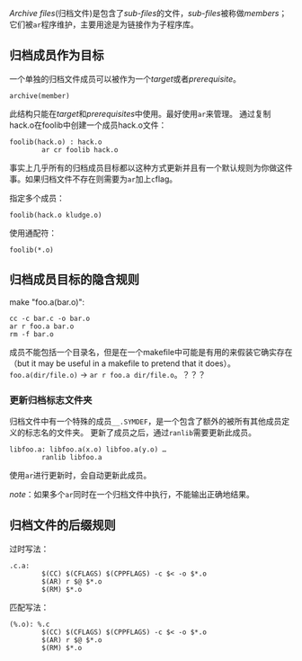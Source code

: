 *Archive files*(归档文件)是包含了*sub-files*的文件，*sub-files*被称做*members*；它们被`ar`程序维护，主要用途是为链接作为子程序库。

## 归档成员作为目标
一个单独的归档文件成员可以被作为一个*target*或者*prerequisite*。
```
archive(member)
```
此结构只能在*target*和*prerequisites*中使用。最好使用`ar`来管理。
通过复制hack.o在foolib中创建一个成员hack.o文件：
```
foolib(hack.o) : hack.o
        ar cr foolib hack.o
```
事实上几乎所有的归档成员目标都以这种方式更新并且有一个默认规则为你做这件事。如果归档文件不存在则需要为`ar`加上`c`flag。

指定多个成员：
```
foolib(hack.o kludge.o)
```

使用通配符：
```
foolib(*.o)
```

## 归档成员目标的隐含规则
make "foo.a(bar.o)":
```
cc -c bar.c -o bar.o
ar r foo.a bar.o
rm -f bar.o
```

成员不能包括一个目录名，但是在一个makefile中可能是有用的来假装它确实存在（but it may be useful in a makefile to pretend that it does）。
`foo.a(dir/file.o)` -> `ar r foo.a dir/file.o`。？？？

### 更新归档标志文件夹

归档文件中有一个特殊的成员`__.SYMDEF`，是一个包含了额外的被所有其他成员定义的标志名的文件夹。
更新了成员之后，通过`ranlib`需要更新此成员。
```
libfoo.a: libfoo.a(x.o) libfoo.a(y.o) …
        ranlib libfoo.a
```

使用`ar`进行更新时，会自动更新此成员。

*note*：如果多个`ar`同时在一个归档文件中执行，不能输出正确地结果。

## 归档文件的后缀规则
过时写法：
```
.c.a:
        $(CC) $(CFLAGS) $(CPPFLAGS) -c $< -o $*.o
        $(AR) r $@ $*.o
        $(RM) $*.o
```
匹配写法：
```
(%.o): %.c
        $(CC) $(CFLAGS) $(CPPFLAGS) -c $< -o $*.o
        $(AR) r $@ $*.o
        $(RM) $*.o
```